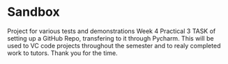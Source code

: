 # Sandbox
Project for various tests and demonstrations
Week 4 Practical 3 TASK of setting up a GitHub Repo, transfering to it through Pycharm.
This will be used to VC code projects throughout the semester and to realy completed work to tutors.
Thank you for the time.
